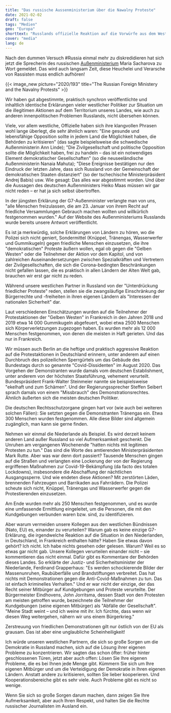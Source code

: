 ```yaml
---
title: "Das russische Aussenministerium über die Nawalny Proteste"
date: 2021-02-02
draft: false
tags: "Medien"
geo: "Europa"
shorttext: "Russlands offizielle Reaktion auf die Vorwürfe aus dem Westen wegen der Navalny-Proteste vom letzten Wochenende."
cover: "media"
lang: de
---
```


Nach den dummen Versuch #Russia einmal mehr zu diskredidieren hat sich jetzt die Sprecherin des russischen [Außenministerium](https://www.mid.ru/ru/foreign_policy/news/-/asset_publisher/cKNonkJE02Bw/content/id/4544778?p_p_id=101_INSTANCE_cKNonkJE02Bw&_101_INSTANCE_cKNonkJE02Bw_languageId=de_DE "Pressebriefing der offiziellen Sprecherin des Außenministeriums Russlands, Maria Sacharowa, am 28. Januar 2021 in Moskau") Maria Sacharova zu Wort gemeldet. Das wird auch langsam Zeit, diese Heuchelei und Verarsche von Rassisten muss endlich aufhören!

{{< image_new picture="2020/193" title="The Russian Foreign Ministery and the Navalny Protests" >}}

Wir haben gut abgestimmte, praktisch synchron veröffentlichte und inhaltlich identische Erklärungen vieler westlicher Politiker zur Situation um die illegitimen Aktionen auf dem Territorium unseres Landes, wie auch zu anderen innenpolitischen Problemen Russlands, nicht übersehen können.

Viele, vor allem westliche, Offizielle haben sich ihre klangvollen Phrasen wohl lange überlegt, die sehr ähnlich waren: "Eine gesunde und lebensfähige Opposition sollte in jedem Land die Möglichkeit haben, die Behörden zu kritisieren" (das sagte beispielsweise die schwedische Außenministerin Ann Linde); "Die Zivilgesellschaft und politische Opposition sollte die Möglichkeit haben, frei zu handeln – das ist ein notwendiges Element demokratischer Gesellschaften" (so die neuseeländische Außenministerin Nanaia Mahuta); "Diese Ereignisse bestätigen nur den Eindruck der letzten Jahre, dass sich Russland von der Gemeinschaft der demokratischen Staaten distanziert" (so der tschechische Ministerpräsident Andrej Babis) usw. Wie gesagt: Das alles war abgestimmt worden. Und über die Aussagen des deutschen Außenministers Heiko Maas müssen wir gar nicht reden – er hat ja sich selbst übertroffen.

In der jüngsten Erklärung der G7-Außenminister verlangte man von uns, "alle Menschen freizulassen, die am 23. Januar von ihrem Recht auf friedliche Versammlungen  Gebrauch machen wollten und willkürlich festgenommen wurden." Auf der Website des Außenministeriums Russlands wurde bereits unsere Antwort veröffentlicht.

Es ist ja merkwürdig, solche Erklärungen von Ländern zu hören, wo die Polizei sich nicht geniert, Sondermittel (Knüppel, Tränengas, Wasserwerfer und Gummikugeln) gegen friedliche Menschen einzusetzen, die ihre "demokratischen" Proteste äußern wollen, egal ob gegen die "Gelben Westen" oder die Teilnehmer der Aktion vor dem Kapitol, und von zahlreichen Auseinandersetzungen zwischen Spezialkräften und Vertretern der Zivilgesellschaften, die sich die Corona-bedingten Beschränkungen nicht gefallen lassen, die es praktisch in allen Ländern der Alten Welt gab, brauchen wir erst gar nicht zu reden.

Während unsere westlichen Partner in Russland von der "Unterdrückung friedlicher Proteste" reden, stellen sie die zwangsläufige Einschränkung der Bürgerrechte und -freiheiten in ihren eigenen Ländern als "Interessen der nationalen Sicherheit" dar.

Laut verschiedenen Einschätzungen wurden auf die Teilnehmer der Protestaktionen der "Gelben Westen" in Frankreich in den Jahren 2018 und 2019 etwa 14 000 Gummikugeln abgefeuert, wobei etwa 2500 Menschen sich Körperverletzungen zugezogen haben. Es wurden mehr als 12 000 Menschen festgenommen, von denen die meisten in Haft gerieten. Und das nur in Frankreich.

Wir müssen auch Berlin an die heftige und praktisch aggressive Reaktion auf die Protestaktionen in Deutschland erinnern, unter anderem  auf einen Durchbruch des polizeilichen Sperrgürtels um das Gebäude des Bundestags durch so genannte "Covid-Dissidenten" im August 2020. Das Vorgehen der Demonstranten wurde damals vom deutschen Establishment, unter anderem von der höchsten Staatsführung, vehement verurteilt. Bundespräsident Frank-Walter Steinmeier nannte sie beispielsweise "ekelhaft und zum Schämen". Und der Regierungssprecher Steffen Seibert sprach damals von einem "Missbrauch" des Demonstrationsrechtes. Ähnlich äußerten sich die meisten deutschen Politiker.

Die deutschen Rechtsschutzorgane gingen hart vor (wie auch bei weiteren solchen Fällen): Sie setzten gegen die Demonstranten Tränengas ein. Etwa 300 Menschen wurden festgenommen. Alle diese Bilder sind allgemein zugänglich, man kann sie gerne finden.

Nehmen wir einmal die Niederlande als Beispiel. Es wird derzeit keinem anderen Land außer Russland so viel Aufmerksamkeit geschenkt. Die Unruhen am vergangenen Wochenende "hatten nichts mit legitimen Protesten zu tun." Das sind die Worte des amtierenden Ministerpräsidenten Mark Rutte. Aber was war denn dort passiert? Tausende Menschen gingen auf die Straßen und verlangten eine Lockerung der von der Regierung ergriffenen Maßnahmen zur Covid-19-Bekämpfung (da facto des totalen Lockdowns), insbesondere die Abschaffung der nächtlichen Ausgangssperre. Und wie endeten diese Aktionen? Mit zerstörten Läden, brennenden Fahrzeugen und Barrikaden aus Fahrrädern. Die Polizei scheute sich nicht, Knüppel, Tränengas und Wasserwerfer gegen die Protestierenden einzusetzen.

Am Ende wurden mehr als 250 Menschen festgenommen, und es wurde eine umfassende Ermittlung  eingeleitet, um die Personen, die mit den Kundgebungen verbunden waren bzw. sind, zu identifizieren.

Aber warum vermeiden unsere Kollegen aus den westlichen Bündnissen (Nato, EU) es, einander zu verurteilen? Warum gab es keine einzige G7-Erklärung, die irgendwelche Reaktion auf die Situation in den Niederlanden, in Deutschland, in Frankreich enthalten hätte? Haben Sie etwas davon gehört? Ich nicht. Ich habe nichts gesehen oder gelesen. Warum? Weil es so etwas gar nicht gab. Unsere Kollegen verurteilen einander nicht – sie kommentieren das nicht einmal. Dafür gibt es Kommentare der Behörden dieses Landes. So erklärte der Justiz- und Sicherheitsminister der Niederlande, Ferdinand Grapperhaus: "Es werden schockierende Bilder der Massenunruhen, Raubüberfälle und Brandstiftungen verbreitet. Das hat nichts mit Demonstrationen gegen die Anti-Covid-Maßnahmen zu tun. Das ist einfach kriminelles Verhalten." Und er war nicht der einzige, der das Recht seiner Mitbürger auf Kundgebungen und Proteste verurteilte. Der Bürgermeister Eindhovens, John Jorritsma, dessen Stadt von den Protesten am meisten getroffen wurde, bezeichnete die Teilnehmer der Kundgebungen (seine eigenen Mitbürger) als "Abfälle der Gesellschaft". "Meine Stadt weint – und ich weine mit ihr. Ich fürchte, dass wenn wir diesen Weg weitergehen, nähern wir uns einem Bürgerkrieg."

Zerstreuung von friedlichen Demonstrationen gilt nur östlich von der EU als grausam. Das ist aber eine unglaubliche Scheinheiligkeit!

Ich würde unseren westlichen Partnern, die sich so große Sorgen um die Demokratie in Russland machen, sich auf die Lösung ihrer eigenen Probleme zu konzentrieren. Wir sagten das schon öfter: früher hinter geschlossenen Türen, jetzt aber auch offen: Lösen Sie Ihre eigenen Probleme, die es bei Ihnen jede Menge gibt. Kümmern Sie sich um Ihre eigenen Mitbürger und um die Verteidigung der Demokratie in Ihren eigenen Ländern. Anstatt andere zu kritisieren, sollten Sie lieber kooperieren. Und Kooperationsbereiche gibt es sehr viele. Auch Probleme gibt es nicht so wenige.

Wenn Sie sich so große Sorgen darum machen, dann zeigen Sie Ihre Aufmerksamkeit, aber auch Ihren Respekt, und halten Sie die Rechte russischer Journalisten im Ausland ein.

